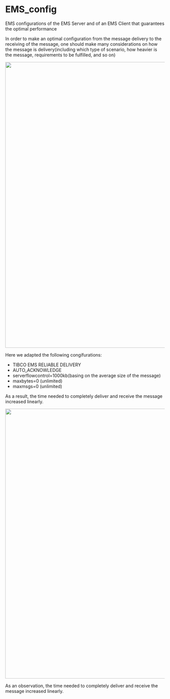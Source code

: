 # EMS_config
EMS configurations of the EMS Server and of an EMS Client that guarantees the optimal performance

In order to make an optimal configuration from the message delivery to the receiving of the message, one should make many considerations on how the message is delivery(including which type of scenario, how heavier is the message, requirements to be fulfilled, and so on)

<img src="https://user-images.githubusercontent.com/45208254/236501374-2fa65c7b-7897-4cf1-87f9-a500ede44254.png" width="900" />

Here we adapted the following congifurations:
- TIBCO EMS RELIABLE DELIVERY
- AUTO_ACKNOWLEDGE
- serverflowcontrol=1000kb(basing on the average size of the message)
- maxbytes=0 (unlimited)
- maxmsgs=0 (unlimited)


As a result, the time needed to completely deliver and receive the message increased linearly.

<img src="https://user-images.githubusercontent.com/45208254/236502671-56413e19-5105-4234-85d4-35aa6bbf6fa9.png" width="850" />

As an observation, the time needed to completely deliver and receive the message increased linearly.
